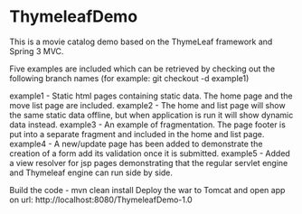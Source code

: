 ThymeleafDemo
=============

This is a movie catalog demo based on the ThymeLeaf framework and Spring 3 MVC.

Five examples are included which can be retrieved by checking out the following branch names (for example: git checkout -d example1)

example1    -   Static html pages containing static data. The home page and the move list page are included.
example2    -   The home and list page will show the same static data offline, but when application is run it will show dynamic data instead.
example3    -   An example of fragmentation. The page footer is put into a separate fragment and included in the home and list page.
example4    -   A new/update page has been added to demonstrate the creation of a form add its validation once it is submitted.
example5    -   Added a view resolver for jsp pages demonstrating that the regular servlet engine and Thymeleaf engine can run side by side.

Build the code - mvn clean install
Deploy the war to Tomcat and open app on url: http://localhost:8080/ThymeleafDemo-1.0